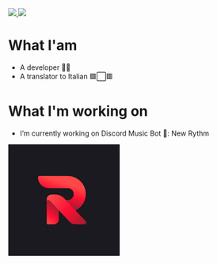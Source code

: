 <a href="https://top.gg/bot/966743296695214181">
  <img src="https://top.gg/api/widget/servers/966743296695214181.svg">
</a><a href="https://top.gg/bot/966743296695214181">
  <img src="https://top.gg/api/widget/upvotes/966743296695214181.svg">
</a>

# What I'am 
- A developer 🐱‍💻
- A translator to Italian 🟩⬜🟥

# What I'm working on
-  I’m currently working on Discord Music Bot 🤖: New Rythm  
<img src=img/download.jpg>


